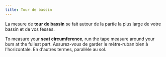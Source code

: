 ```yaml
---
title: Tour de bassin
---
```


La mesure de **tour de bassin** se fait autour de la partie la plus large de votre bassin et de vos fesses.

To measure your **seat circumference**, run the tape measure around your bum at the fullest part. Assurez-vous de garder le mètre-ruban bien à l'horizontale. En d'autres termes, parallèle au sol.
